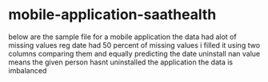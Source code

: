 # mobile-application-saathealth
below are the sample file for a mobile application 
the data had alot of missing values 
reg date had 50 percent of missing values 
i filled it using two columns comparing them and equally predicting the date 
uninstall nan value means the given person hasnt uninstalled the application 
the data is imbalanced 
